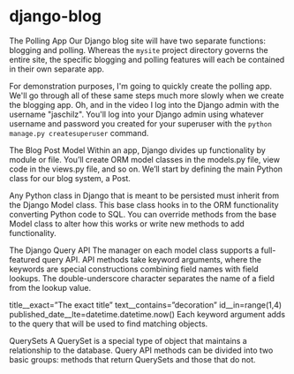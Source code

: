 # django-blog

The Polling App
Our Django blog site will have two separate functions: blogging and polling. Whereas the `mysite` project directory governs the entire site, the specific blogging and polling features will each be contained in their own separate app.

For demonstration purposes, I'm going to quickly create the polling app. We'll go through all of these same steps much more slowly when we create the blogging app. Oh, and in the video I log into the Django admin with the username "jaschilz". You'll log into your Django admin using whatever username and password you created for your superuser with the `python manage.py createsuperuser` command.

The Blog Post Model
Within an app, Django divides up functionality by module or file. You’ll create ORM model classes in the models.py file, view code in the views.py file, and so on. We’ll start by defining the main Python class for our blog system, a Post.

Any Python class in Django that is meant to be persisted must inherit from the Django Model class. This base class hooks in to the ORM functionality converting Python code to SQL. You can override methods from the base Model class to alter how this works or write new methods to add functionality.

The Django Query API
The manager on each model class supports a full-featured query API. API methods take keyword arguments, where the keywords are special constructions combining field names with field lookups. The double-underscore character separates the name of a field from the lookup value.

title__exact=”The exact title”
text__contains=”decoration”
id__in=range(1,4)
published_date__lte=datetime.datetime.now()
Each keyword argument adds to the query that will be used to find matching objects.

QuerySets
A QuerySet is a special type of object that maintains a relationship to the database. Query API methods can be divided into two basic groups: methods that return QuerySets and those that do not.
